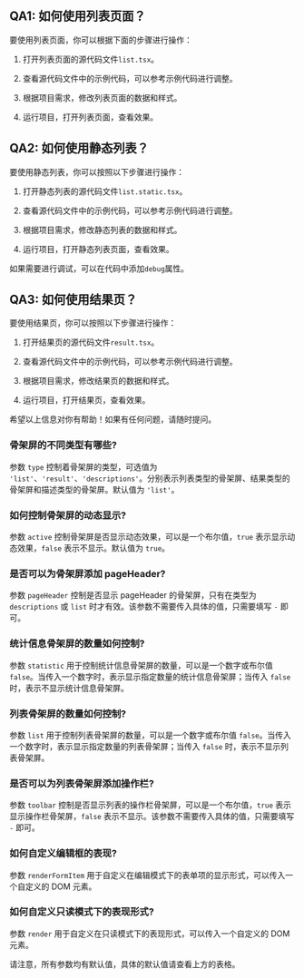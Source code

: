 ## QA1: 如何使用列表页面？

要使用列表页面，你可以根据下面的步骤进行操作：

1. 打开列表页面的源代码文件`list.tsx`。

2. 查看源代码文件中的示例代码，可以参考示例代码进行调整。

3. 根据项目需求，修改列表页面的数据和样式。

4. 运行项目，打开列表页面，查看效果。

## QA2: 如何使用静态列表？

要使用静态列表，你可以按照以下步骤进行操作：

1. 打开静态列表的源代码文件`list.static.tsx`。

2. 查看源代码文件中的示例代码，可以参考示例代码进行调整。

3. 根据项目需求，修改静态列表的数据和样式。

4. 运行项目，打开静态列表页面，查看效果。

如果需要进行调试，可以在代码中添加`debug`属性。

## QA3: 如何使用结果页？

要使用结果页，你可以按照以下步骤进行操作：

1. 打开结果页的源代码文件`result.tsx`。

2. 查看源代码文件中的示例代码，可以参考示例代码进行调整。

3. 根据项目需求，修改结果页的数据和样式。

4. 运行项目，打开结果页，查看效果。

希望以上信息对你有帮助！如果有任何问题，请随时提问。

### 骨架屏的不同类型有哪些?

参数 `type` 控制着骨架屏的类型，可选值为 `'list'`、`'result'`、`'descriptions'`。分别表示列表类型的骨架屏、结果类型的骨架屏和描述类型的骨架屏。默认值为 `'list'`。

### 如何控制骨架屏的动态显示?

参数 `active` 控制骨架屏是否显示动态效果，可以是一个布尔值，`true` 表示显示动态效果，`false` 表示不显示。默认值为 `true`。

### 是否可以为骨架屏添加 pageHeader?

参数 `pageHeader` 控制是否显示 pageHeader 的骨架屏，只有在类型为 `descriptions` 或 `list` 时才有效。该参数不需要传入具体的值，只需要填写 `-` 即可。

### 统计信息骨架屏的数量如何控制?

参数 `statistic` 用于控制统计信息骨架屏的数量，可以是一个数字或布尔值 `false`。当传入一个数字时，表示显示指定数量的统计信息骨架屏；当传入 `false` 时，表示不显示统计信息骨架屏。

### 列表骨架屏的数量如何控制?

参数 `list` 用于控制列表骨架屏的数量，可以是一个数字或布尔值 `false`。当传入一个数字时，表示显示指定数量的列表骨架屏；当传入 `false` 时，表示不显示列表骨架屏。

### 是否可以为列表骨架屏添加操作栏?

参数 `toolbar` 控制是否显示列表的操作栏骨架屏，可以是一个布尔值，`true` 表示显示操作栏骨架屏，`false` 表示不显示。该参数不需要传入具体的值，只需要填写 `-` 即可。

### 如何自定义编辑框的表现?

参数 `renderFormItem` 用于自定义在编辑模式下的表单项的显示形式，可以传入一个自定义的 DOM 元素。

### 如何自定义只读模式下的表现形式?

参数 `render` 用于自定义在只读模式下的表现形式，可以传入一个自定义的 DOM 元素。

请注意，所有参数均有默认值，具体的默认值请查看上方的表格。